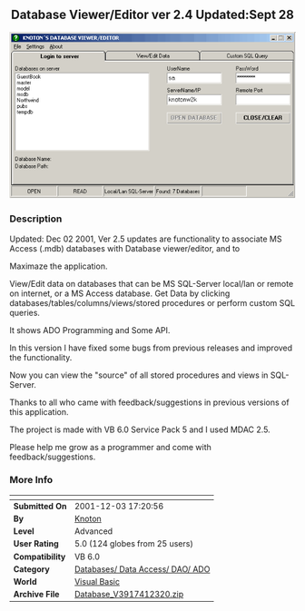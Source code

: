 ﻿<div align="center">

## Database Viewer/Editor ver 2\.4 Updated:Sept 28

<img src="PIC200196189128171.gif">
</div>

### Description

Updated: Dec 02 2001, Ver 2.5 updates are functionality to associate MS Access (.mdb) databases with Database viewer/editor, and to

Maximaze the application.

View/Edit data on databases that can be MS SQL-Server local/lan or remote on internet, or a MS Access database. Get Data by clicking databases/tables/columns/views/stored procedures or perform custom SQL queries.

It shows ADO Programming and Some API.

In this version I have fixed some bugs from previous releases and improved the functionality.

Now you can view the "source" of all stored procedures and views in SQL-Server.

Thanks to all who came with feedback/suggestions in previous versions of this application.

The project is made with VB 6.0 Service Pack 5 and I used MDAC 2.5.

Please help me grow as a programmer and come with feedback/suggestions.
 
### More Info
 


<span>             |<span>
---                |---
**Submitted On**   |2001-12-03 17:20:56
**By**             |[Knoton](https://github.com/Planet-Source-Code/PSCIndex/blob/master/ByAuthor/knoton.md)
**Level**          |Advanced
**User Rating**    |5.0 (124 globes from 25 users)
**Compatibility**  |VB 6\.0
**Category**       |[Databases/ Data Access/ DAO/ ADO](https://github.com/Planet-Source-Code/PSCIndex/blob/master/ByCategory/databases-data-access-dao-ado__1-6.md)
**World**          |[Visual Basic](https://github.com/Planet-Source-Code/PSCIndex/blob/master/ByWorld/visual-basic.md)
**Archive File**   |[Database\_V3917412320\.zip](https://github.com/Planet-Source-Code/knoton-database-viewer-editor-ver-2-4-updated-sept-28__1-26963/archive/master.zip)








